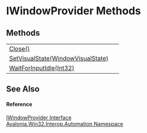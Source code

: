 # IWindowProvider Methods




## Methods
<table>
<tr>
<td><a href="M_Avalonia_Win32_Interop_Automation_IWindowProvider_Close">Close()</a></td>
<td> </td>
</tr>
<tr>
<td><a href="M_Avalonia_Win32_Interop_Automation_IWindowProvider_SetVisualState">SetVisualState(WindowVisualState)</a></td>
<td> </td>
</tr>
<tr>
<td><a href="M_Avalonia_Win32_Interop_Automation_IWindowProvider_WaitForInputIdle">WaitForInputIdle(Int32)</a></td>
<td> </td>
</tr>
</table>

## See Also


#### Reference
<a href="T_Avalonia_Win32_Interop_Automation_IWindowProvider">IWindowProvider Interface</a>  
<a href="N_Avalonia_Win32_Interop_Automation">Avalonia.Win32.Interop.Automation Namespace</a>  
